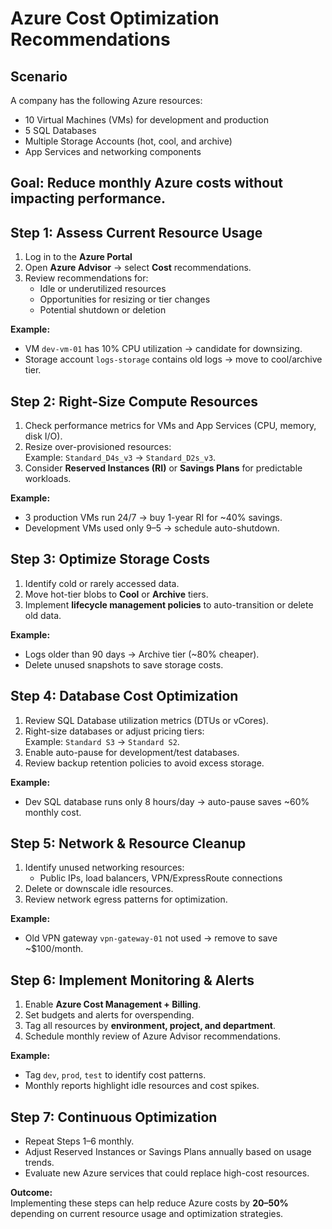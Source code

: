 # Azure Cost Optimization Recommendations

## Scenario
A company has the following Azure resources:  
- 10 Virtual Machines (VMs) for development and production  
- 5 SQL Databases  
- Multiple Storage Accounts (hot, cool, and archive)  
- App Services and networking components  

**Goal:** Reduce monthly Azure costs without impacting performance.
---


## Step 1: Assess Current Resource Usage

1. Log in to the **Azure Portal**  
2. Open **Azure Advisor** → select **Cost** recommendations.  
3. Review recommendations for:  
   - Idle or underutilized resources  
   - Opportunities for resizing or tier changes  
   - Potential shutdown or deletion  

**Example:**  
- VM `dev-vm-01` has 10% CPU utilization → candidate for downsizing.  
- Storage account `logs-storage` contains old logs → move to cool/archive tier.


## Step 2: Right-Size Compute Resources

1. Check performance metrics for VMs and App Services (CPU, memory, disk I/O).  
2. Resize over-provisioned resources:  
      Example: `Standard_D4s_v3` → `Standard_D2s_v3`.  
3. Consider **Reserved Instances (RI)** or **Savings Plans** for predictable workloads.  

**Example:**  
- 3 production VMs run 24/7 → buy 1-year RI for ~40% savings.  
- Development VMs used only 9–5 → schedule auto-shutdown.
  

## Step 3: Optimize Storage Costs

1. Identify cold or rarely accessed data.  
2. Move hot-tier blobs to **Cool** or **Archive** tiers.  
3. Implement **lifecycle management policies** to auto-transition or delete old data.  

**Example:**  
- Logs older than 90 days → Archive tier (~80% cheaper).  
- Delete unused snapshots to save storage costs.


## Step 4: Database Cost Optimization

1. Review SQL Database utilization metrics (DTUs or vCores).  
2. Right-size databases or adjust pricing tiers:  
    Example: `Standard S3` → `Standard S2`.  
3. Enable auto-pause for development/test databases.  
4. Review backup retention policies to avoid excess storage.  

**Example:**  
- Dev SQL database runs only 8 hours/day → auto-pause saves ~60% monthly cost.


## Step 5: Network & Resource Cleanup

1. Identify unused networking resources:  
   - Public IPs, load balancers, VPN/ExpressRoute connections  
2. Delete or downscale idle resources.  
3. Review network egress patterns for optimization.

**Example:**  
- Old VPN gateway `vpn-gateway-01` not used → remove to save ~$100/month.


## Step 6: Implement Monitoring & Alerts

1. Enable **Azure Cost Management + Billing**.  
2. Set budgets and alerts for overspending.  
3. Tag all resources by **environment, project, and department**.  
4. Schedule monthly review of Azure Advisor recommendations.

**Example:**  
- Tag `dev`, `prod`, `test` to identify cost patterns.  
- Monthly reports highlight idle resources and cost spikes.


## Step 7: Continuous Optimization

- Repeat Steps 1–6 monthly.  
- Adjust Reserved Instances or Savings Plans annually based on usage trends.  
- Evaluate new Azure services that could replace high-cost resources.


**Outcome:**  
Implementing these steps can help reduce Azure costs by **20–50%** depending on current resource usage and optimization strategies.
